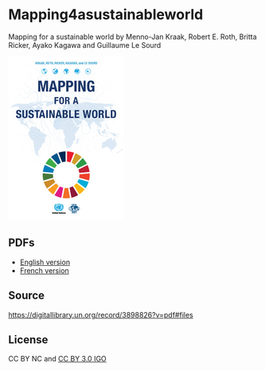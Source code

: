 # Mapping4asustainableworld
Mapping for a sustainable world by Menno-Jan Kraak, Robert E. Roth, Britta Ricker, Ayako Kagawa and Guillaume Le Sourd

![front page](https://github.com/furuhashilab/Mapping4asustainableworld/blob/main/assets/img/small_3898826_0.jpg?raw=true)

## PDFs
 * [English version](https://github.com/furuhashilab/Mapping4asustainableworld/blob/main/MappingforaSustainableWorld20210603.pdf)
 * [French version](https://github.com/furuhashilab/Mapping4asustainableworld/blob/main/CartographierpourUNmondeDurable.pdf)

## Source
https://digitallibrary.un.org/record/3898826?v=pdf#files

## License
CC BY NC and [CC BY 3.0 IGO](https://creativecommons.org/licenses/by/3.0/igo/)
